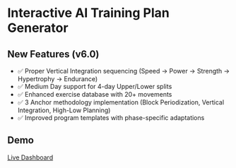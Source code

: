 # Interactive AI Training Plan Generator

## New Features (v6.0)
- ✅ Proper Vertical Integration sequencing (Speed → Power → Strength → Hypertrophy → Endurance)
- ✅ Medium Day support for 4-day Upper/Lower splits  
- ✅ Enhanced exercise database with 20+ movements
- ✅ 3 Anchor methodology implementation (Block Periodization, Vertical Integration, High-Low Planning)
- ✅ Improved program templates with phase-specific adaptations

## Demo
[Live Dashboard](https://jlerm13.github.io/ai-training-assistant-coach)
